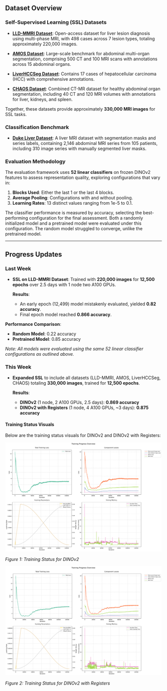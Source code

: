 ## Dataset Overview

### Self-Supervised Learning (SSL) Datasets

- **[LLD-MMRI Dataset](https://github.com/LMMMEng/LLD-MMRI-Dataset)**: Open-access dataset for liver lesion diagnosis using multi-phase MRI, with 498 cases across 7 lesion types, totaling approximately 220,000 images.

- **[AMOS Dataset](https://arxiv.org/abs/2206.08023)**: Large-scale benchmark for abdominal multi-organ segmentation, comprising 500 CT and 100 MRI scans with annotations across 15 abdominal organs.

- **[LiverHCCSeg Dataset](https://www.sciencedirect.com/science/article/pii/S2352340923007473)**: Contains 17 cases of hepatocellular carcinoma (HCC) with comprehensive annotations.

- **[CHAOS Dataset](https://chaos.grand-challenge.org/)**: Combined CT-MR dataset for healthy abdominal organ segmentation, including 40 CT and 120 MRI volumes with annotations for liver, kidneys, and spleen.

Together, these datasets provide approximately **330,000 MRI images** for SSL tasks.

### Classification Benchmark

- **[Duke Liver Dataset](https://scholars.duke.edu/publication/1589665)**: A liver MRI dataset with segmentation masks and series labels, containing 2,146 abdominal MRI series from 105 patients, including 310 image series with manually segmented liver masks.

### Evaluation Methodology

The evaluation framework uses **52 linear classifiers** on frozen DINOv2 features to assess representation quality, exploring configurations that vary in:

1. **Blocks Used**: Either the last 1 or the last 4 blocks.
2. **Average Pooling**: Configurations with and without pooling.
3. **Learning Rates**: 13 distinct values ranging from 1e-5 to 0.1.

The classifier performance is measured by accuracy, selecting the best-performing configuration for the final assessment. Both a randomly initialized model and a pretrained model were evaluated under this configuration. The random model struggled to converge, unlike the pretrained model.

---

## Progress Updates

### Last Week

- **SSL on LLD-MMRI Dataset**: Trained with **220,000 images** for **12,500 epochs** over 2.5 days with 1 node two A100 GPUs.
  
  **Results**:
  - An early epoch (12,499) model mistakenly evaluated, yielded **0.82 accuracy**.
  - Final epoch model reached **0.866 accuracy**.

**Performance Comparison**:
- **Random Model**: 0.22 accuracy
- **Pretrained Model**: 0.85 accuracy

*Note: All models were evaluated using the same 52 linear classifier configurations as outlined above.*

### This Week

- **Expanded SSL** to include all datasets (LLD-MMRI, AMOS, LiverHCCSeg, CHAOS) totaling **330,000 images**, trained for **12,500 epochs**.

  **Results**:
  - **DINOv2** (1 node, 2 A100 GPUs, 2.5 days): **0.869 accuracy**
  - **DINOv2 with Registers** (1 node, 4 A100 GPUs, ~3 days): **0.875 accuracy**

#### Training Status Visuals

Below are the training status visuals for DINOv2 and DINOv2 with Registers:

![Training Status for DINOv2](../img/training_overview_dinov2.png)

*Figure 1: Training Status for DINOv2*

![Training Status for DINOv2 with Registers](../img/training_overview_dinov2_reg.png)

*Figure 2: Training Status for DINOv2 with Registers*

